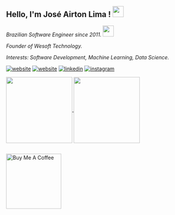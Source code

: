 ## Hello, I'm José Airton Lima ! <img src="https://raw.githubusercontent.com/MartinHeinz/MartinHeinz/master/wave.gif" width="30px" height="30px" />

<p><em>Brazilian Software Engineer since 2011. <img src="https://media.giphy.com/media/WUlplcMpOCEmTGBtBW/giphy.gif" width="30"></em></p>
<p><em>Founder of Wesoft Technology.</em></p>
<p><em>Interests: Software Development, Machine Learning, Data Science.</em></p>

[![website](https://img.shields.io/website?label=AirtonLima.dev&style=for-the-badge&url=https://airtonlima.dev.br/)](https://airtonlima.dev.br/)
[![website](https://img.shields.io/website?label=DevSagaz&style=for-the-badge&logo=blogger&logoColor=white&url=https://devsagaz.com.br/)](https://devsagaz.com.br/)
[![linkedin](https://img.shields.io/badge/LinkedIn-0077B5?style=for-the-badge&logo=linkedin&logoColor=white)](https://www.linkedin.com/in/joseairtonjr/)
[![instagram](https://img.shields.io/badge/Instagram-E4405F?style=for-the-badge&logo=instagram&logoColor=white)](https://www.instagram.com/airtonlima.dev/)


<div>
    <a href="https://github.com/airtonlima" />
    <img align="center" height=180em" src="https://github-readme-stats.vercel.app/api?username=airtonlima&show_icons=true&theme=tokyonight&include_all_commits=true&count_private=true" />
    <img align="center" height=180em" src="https://github-readme-stats.vercel.app/api/top-langs/?username=airtonlima&layout=compact&langs_count=16&theme=tokyonight" />
</div>

<!-- 
### Tecnologias que mais utilizo

<div style="display: inline_block">
    <img align="center" alt="react" src="https://img.shields.io/badge/React-20232A?style=for-the-badge&logo=react&logoColor=61DAFB" />
    <img align="center" alt="angular" src="https://img.shields.io/badge/Angular-DD0031?style=for-the-badge&logo=angular&logoColor=white" />
    <img align="center" alt="bootstrap" src="https://img.shields.io/badge/Bootstrap-563D7C?style=for-the-badge&logo=bootstrap&logoColor=white" />
    <img align="center" alt="nodejs" src="https://img.shields.io/badge/Node.js-43853D?style=for-the-badge&logo=node.js&logoColor=white" />
    <img align="center" alt="python" src="https://img.shields.io/badge/Python-14354C?style=for-the-badge&logo=python&logoColor=white" />
    <img align="center" alt="aws" src="https://img.shields.io/badge/Amazon_AWS-232F3E?style=for-the-badge&logo=amazon-aws&logoColor=white" />
</div> -->

##

<a href="https://www.buymeacoffee.com/airton.lima" target="_blank"><img src="https://cdn.buymeacoffee.com/buttons/v2/default-yellow.png" alt="Buy Me A Coffee" width="150"></a>
<!-- <p>If you like what I do, maybe consider buying me a coffee/tea. 🥺👉👈</p> -->
